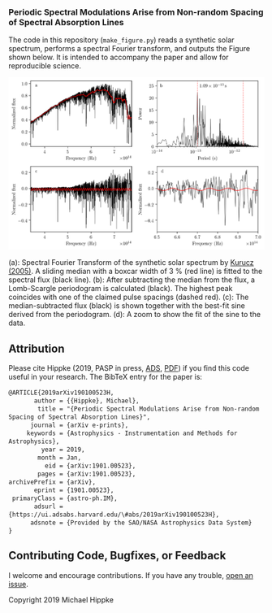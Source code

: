 ### Periodic Spectral Modulations Arise from Non-random Spacing of Spectral Absorption Lines

The code in this repository (``make_figure.py``) reads a synthetic solar spectrum, performs a spectral Fourier transform, and outputs the Figure shown below. It is intended to accompany the paper and allow for reproducible science.

![Logo](https://github.com/hippke/pulses/blob/master/1.png)

(a): Spectral Fourier Transform of the synthetic solar spectrum by [Kurucz (2005)](https://ui.adsabs.harvard.edu/#abs/2005MSAIS...8..189K/abstract). A sliding median with a boxcar width of 3 % (red line) is fitted to the spectral flux (black line). (b): After subtracting the median from the flux, a Lomb-Scargle periodogram is calculated (black). The highest peak coincides with one of the claimed pulse spacings (dashed red). (c): The median-subtracted flux (black) is shown together with the best-fit sine derived from the periodogram. (d): A zoom to show the fit of the sine to the data.



## Attribution
Please cite Hippke (2019, PASP in press, [ADS](https://ui.adsabs.harvard.edu/#abs/2019arXiv190100523H/abstract), [PDF](https://arxiv.org/pdf/1901.00523.pdf)) if you find this code useful in your research. The BibTeX entry for the paper is:

```
@ARTICLE{2019arXiv190100523H,
       author = {{Hippke}, Michael},
        title = "{Periodic Spectral Modulations Arise from Non-random Spacing of Spectral Absorption Lines}",
      journal = {arXiv e-prints},
     keywords = {Astrophysics - Instrumentation and Methods for Astrophysics},
         year = 2019,
        month = Jan,
          eid = {arXiv:1901.00523},
        pages = {arXiv:1901.00523},
archivePrefix = {arXiv},
       eprint = {1901.00523},
 primaryClass = {astro-ph.IM},
       adsurl = {https://ui.adsabs.harvard.edu/\#abs/2019arXiv190100523H},
      adsnote = {Provided by the SAO/NASA Astrophysics Data System}
}
```

## Contributing Code, Bugfixes, or Feedback
I welcome and encourage contributions. If you have any trouble, [open an issue](https://github.com/hippke/pulses/issues).

Copyright 2019 Michael Hippke
